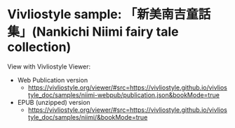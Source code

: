 # Vivliostyle sample: 「新美南吉童話集」(Nankichi Niimi fairy tale collection)

View with Vivliostyle Viewer:

- Web Publication version
  - https://vivliostyle.org/viewer/#src=https://vivliostyle.github.io/vivliostyle_doc/samples/niimi-webpub/publication.json&bookMode=true
- EPUB (unzipped) version
  - https://vivliostyle.org/viewer/#src=https://vivliostyle.github.io/vivliostyle_doc/samples/niimi/&bookMode=true
